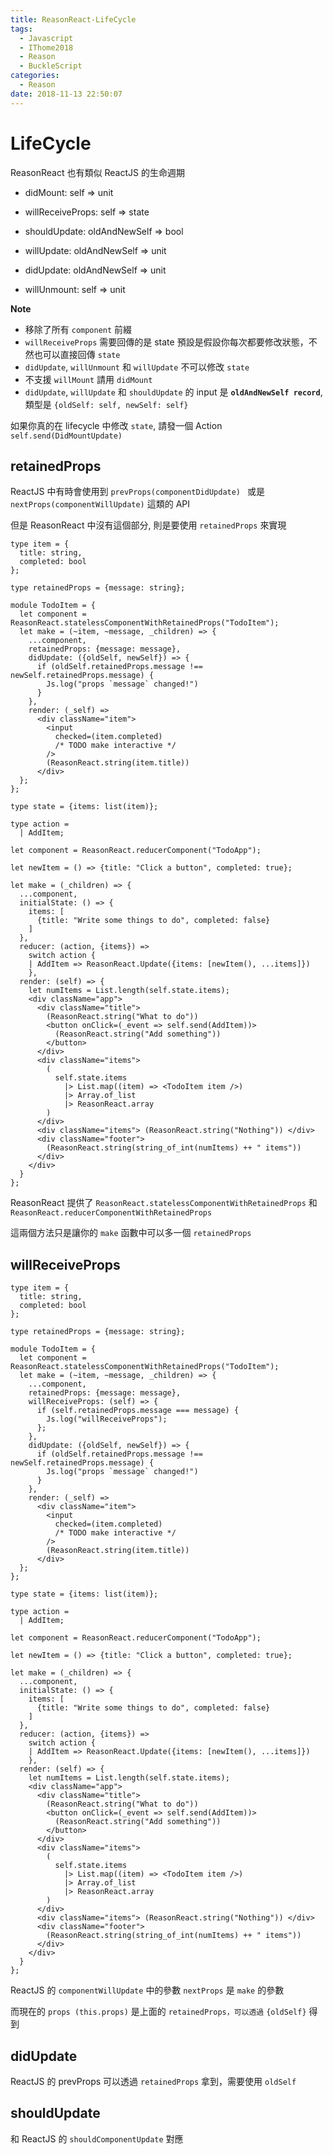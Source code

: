 ```yaml
---
title: ReasonReact-LifeCycle
tags:
  - Javascript
  - IThome2018
  - Reason
  - BuckleScript
categories:
  - Reason
date: 2018-11-13 22:50:07
---
```


# LifeCycle

ReasonReact 也有類似 ReactJS 的生命週期

* didMount: self => unit

* willReceiveProps: self => state

* shouldUpdate: oldAndNewSelf => bool

* willUpdate: oldAndNewSelf => unit

* didUpdate: oldAndNewSelf => unit

* willUnmount: self => unit

**Note**

* 移除了所有 `component` 前綴
* `willReceiveProps` 需要回傳的是 state 預設是假設你每次都要修改狀態，不然也可以直接回傳 `state`
* `didUpdate`, `willUnmount` 和 `willUpdate` 不可以修改 `state`
* 不支援 `willMount` 請用 `didMount`
* `didUpdate`, `willUpdate` 和 `shouldUpdate` 的 input 是 **`oldAndNewSelf record`**, 類型是 `{oldSelf: self, newSelf: self}` 

如果你真的在 lifecycle 中修改 `state`, 請發一個 Action `self.send(DidMountUpdate)`

## retainedProps

ReactJS 中有時會使用到 `prevProps(componentDidUpdate) ` 或是 `nextProps(componentWillUpdate)` 這類的 API

但是 ReasonReact 中沒有這個部分, 則是要使用 `retainedProps` 來實現

```reason
type item = {
  title: string,
  completed: bool
};

type retainedProps = {message: string};

module TodoItem = {
  let component = ReasonReact.statelessComponentWithRetainedProps("TodoItem");
  let make = (~item, ~message, _children) => {
    ...component,
    retainedProps: {message: message},
    didUpdate: ({oldSelf, newSelf}) => {
      if (oldSelf.retainedProps.message !== newSelf.retainedProps.message) {
        Js.log("props `message` changed!")
      }
    },
    render: (_self) =>
      <div className="item">
        <input
          checked=(item.completed)
          /* TODO make interactive */
        />
        (ReasonReact.string(item.title))
      </div>
  };
};

type state = {items: list(item)};

type action =
  | AddItem;

let component = ReasonReact.reducerComponent("TodoApp");

let newItem = () => {title: "Click a button", completed: true};

let make = (_children) => {
  ...component,
  initialState: () => {
    items: [
      {title: "Write some things to do", completed: false}
    ]
  },
  reducer: (action, {items}) =>
    switch action {
    | AddItem => ReasonReact.Update({items: [newItem(), ...items]})
    },
  render: (self) => {
    let numItems = List.length(self.state.items);
    <div className="app">
      <div className="title">
        (ReasonReact.string("What to do"))
        <button onClick=(_event => self.send(AddItem))>
          (ReasonReact.string("Add something"))
        </button>
      </div>
      <div className="items">
        (
          self.state.items 
            |> List.map((item) => <TodoItem item />)
            |> Array.of_list
            |> ReasonReact.array
        )
      </div>
      <div className="items"> (ReasonReact.string("Nothing")) </div>
      <div className="footer">
        (ReasonReact.string(string_of_int(numItems) ++ " items"))
      </div>
    </div>
  }
};
```

ReasonReact 提供了 `ReasonReact.statelessComponentWithRetainedProps` 和 `ReasonReact.reducerComponentWithRetainedProps`

這兩個方法只是讓你的 `make` 函數中可以多一個 `retainedProps`

## willReceiveProps

```reason
type item = {
  title: string,
  completed: bool
};

type retainedProps = {message: string};

module TodoItem = {
  let component = ReasonReact.statelessComponentWithRetainedProps("TodoItem");
  let make = (~item, ~message, _children) => {
    ...component,
    retainedProps: {message: message},
    willReceiveProps: (self) => {
      if (self.retainedProps.message === message) {
        Js.log("willReceiveProps");
      };
    },
    didUpdate: ({oldSelf, newSelf}) => {
      if (oldSelf.retainedProps.message !== newSelf.retainedProps.message) {
        Js.log("props `message` changed!")
      }
    },
    render: (_self) =>
      <div className="item">
        <input
          checked=(item.completed)
          /* TODO make interactive */
        />
        (ReasonReact.string(item.title))
      </div>
  };
};

type state = {items: list(item)};

type action =
  | AddItem;

let component = ReasonReact.reducerComponent("TodoApp");

let newItem = () => {title: "Click a button", completed: true};

let make = (_children) => {
  ...component,
  initialState: () => {
    items: [
      {title: "Write some things to do", completed: false}
    ]
  },
  reducer: (action, {items}) =>
    switch action {
    | AddItem => ReasonReact.Update({items: [newItem(), ...items]})
    },
  render: (self) => {
    let numItems = List.length(self.state.items);
    <div className="app">
      <div className="title">
        (ReasonReact.string("What to do"))
        <button onClick=(_event => self.send(AddItem))>
          (ReasonReact.string("Add something"))
        </button>
      </div>
      <div className="items">
        (
          self.state.items 
            |> List.map((item) => <TodoItem item />)
            |> Array.of_list
            |> ReasonReact.array
        )
      </div>
      <div className="items"> (ReasonReact.string("Nothing")) </div>
      <div className="footer">
        (ReasonReact.string(string_of_int(numItems) ++ " items"))
      </div>
    </div>
  }
};
```

ReactJS 的 `componentWillUpdate` 中的參數 `nextProps` 是 `make` 的參數

而現在的 `props (this.props)` 是上面的 `retainedProps，可以透過` `{oldSelf}` 得到

## didUpdate
ReactJS 的 prevProps 可以透過 `retainedProps` 拿到，需要使用 `oldSelf`

## shouldUpdate
和 ReactJS 的 `shouldComponentUpdate` 對應